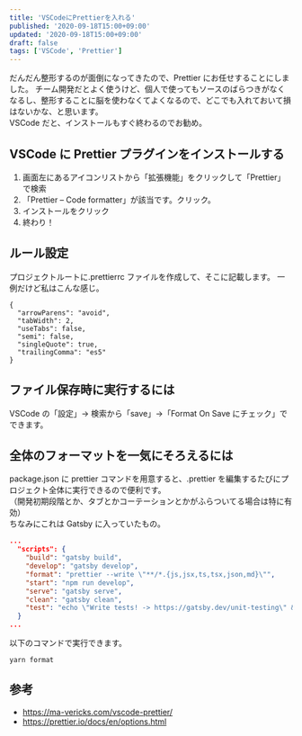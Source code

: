 ```yaml
---
title: 'VSCodeにPrettierを入れる'
published: '2020-09-18T15:00+09:00'
updated: '2020-09-18T15:00+09:00'
draft: false
tags: ['VSCode', 'Prettier']
---
```


だんだん整形するのが面倒になってきたので、Prettier にお任せすることにしました。
チーム開発だとよく使うけど、個人で使ってもソースのばらつきがなくなるし、整形することに脳を使わなくてよくなるので、どこでも入れておいて損はないかな、と思います。  
VSCode だと、インストールもすぐ終わるのでお勧め。

## VSCode に Prettier プラグインをインストールする

1. 画面左にあるアイコンリストから「拡張機能」をクリックして「Prettier」で検索
1. 「Prettier – Code formatter」が該当です。クリック。
1. インストールをクリック
1. 終わり！

## ルール設定

プロジェクトルートに.prettierrc ファイルを作成して、そこに記載します。
一例だけど私はこんな感じ。

```json:title=.prettierrc
{
  "arrowParens": "avoid",
  "tabWidth": 2,
  "useTabs": false,
  "semi": false,
  "singleQuote": true,
  "trailingComma": "es5"
}
```

## ファイル保存時に実行するには

VSCode の「設定」→ 検索から「save」→「Format On Save にチェック」でできます。

## 全体のフォーマットを一気にそろえるには

package.json に prettier コマンドを用意すると、.prettier を編集するたびにプロジェクト全体に実行できるので便利です。  
（開発初期段階とか、タブとかコーテーションとかがふらついてる場合は特に有効）  
ちなみにこれは Gatsby に入っていたもの。

```json:title=package.json
...
  "scripts": {
    "build": "gatsby build",
    "develop": "gatsby develop",
    "format": "prettier --write \"**/*.{js,jsx,ts,tsx,json,md}\"",
    "start": "npm run develop",
    "serve": "gatsby serve",
    "clean": "gatsby clean",
    "test": "echo \"Write tests! -> https://gatsby.dev/unit-testing\" && exit 1"
  }
...
```

以下のコマンドで実行できます。

```console
yarn format
```

## 参考

- https://ma-vericks.com/vscode-prettier/
- https://prettier.io/docs/en/options.html
